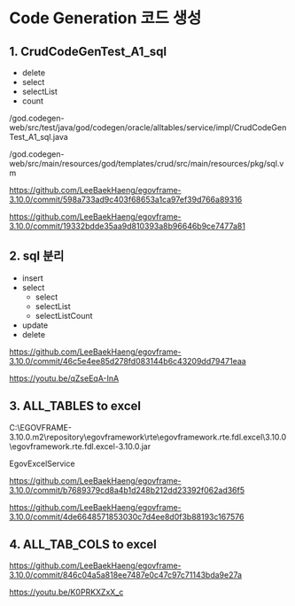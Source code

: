 # Code Generation 코드 생성

## 1. CrudCodeGenTest_A1_sql
- delete
- select
- selectList
- count

/god.codegen-web/src/test/java/god/codegen/oracle/alltables/service/impl/CrudCodeGenTest_A1_sql.java

/god.codegen-web/src/main/resources/god/templates/crud/src/main/resources/pkg/sql.vm

<https://github.com/LeeBaekHaeng/egovframe-3.10.0/commit/598a733ad9c403f68653a1ca97ef39d766a89316>

<https://github.com/LeeBaekHaeng/egovframe-3.10.0/commit/19332bdde35aa9d810393a8b96646b9ce7477a81>

## 2. sql 분리
- insert
- select
    - select
    - selectList
    - selectListCount
- update
- delete

<https://github.com/LeeBaekHaeng/egovframe-3.10.0/commit/46c5e4ee85d278fd083144b6c43209dd79471eaa>

<https://youtu.be/qZseEqA-InA>

## 3. ALL_TABLES to excel

C:\EGOVFRAME-3.10.0\.m2\repository\egovframework\rte\egovframework.rte.fdl.excel\3.10.0\egovframework.rte.fdl.excel-3.10.0.jar

EgovExcelService

<https://github.com/LeeBaekHaeng/egovframe-3.10.0/commit/b7689379cd8a4b1d248b212dd23392f062ad36f5>

<https://github.com/LeeBaekHaeng/egovframe-3.10.0/commit/4de6648571853030c7d4ee8d0f3b88193c167576>

## 4. ALL_TAB_COLS to excel

<https://github.com/LeeBaekHaeng/egovframe-3.10.0/commit/846c04a5a818ee7487e0c47c97c71143bda9e27a>

<https://youtu.be/K0PRKXZxX_c>

